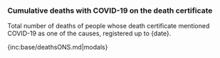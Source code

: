 ﻿### Cumulative deaths with COVID-19 on the death certificate

Total number of deaths of people whose death certificate mentioned COVID-19 as one of the causes, registered up to {date}.

{inc:base/deathsONS.md|modals}
